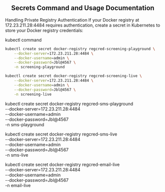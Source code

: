 <h2 align="center">
Secrets Command and Usage Documentation
</h2>

Handling Private Registry Authentication
If your Docker registry at 172.23.211.28:4484 requires authentication, create a secret in Kubernetes to store your Docker registry credentials:

kubectl command

```bash
kubectl create secret docker-registry regcred-screening-playground \
    --docker-server=172.23.211.28:4484 \
    --docker-username=admin \
    --docker-password=Jbl@4567 \
    -n screening-playground

kubectl create secret docker-registry regcred-screening-live \
    --docker-server=172.23.211.28:4484 \
    --docker-username=admin \
    --docker-password=Jbl@4567 \
    -n screening-live
```

kubectl create secret docker-registry regcred-sms-playground \
    --docker-server=172.23.211.28:4484 \
    --docker-username=admin \
    --docker-password=Jbl@4567 \
    -n sms-playground

kubectl create secret docker-registry regcred-sms-live \
    --docker-server=172.23.211.28:4484 \
    --docker-username=admin \
    --docker-password=Jbl@4567 \
    -n sms-live

kubectl create secret docker-registry regcred-email-live \
    --docker-server=172.23.211.28:4484 \
    --docker-username=admin \
    --docker-password=Jbl@4567 \
    -n email-live






